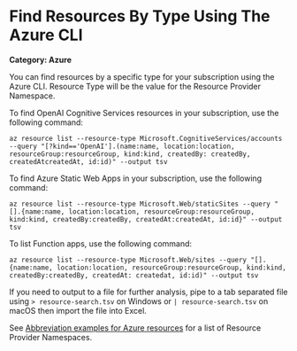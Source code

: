 # Find Resources By Type Using The Azure CLI

__Category: Azure__

You can find resources by a specific type for your subscription using the Azure CLI. Resource Type will be the value for the Resource Provider Namespace.

To find OpenAI Cognitive Services resources in your subscription, use the following command:

```shell
az resource list --resource-type Microsoft.CognitiveServices/accounts --query "[?kind=='OpenAI'].(name:name, location:location, resourceGroup:resourceGroup, kind:kind, createdBy: createdBy, createdAtcreatedAt, id:id)" --output tsv
```

To find Azure Static Web Apps in your subscription, use the following command:

```shell
az resource list --resource-type Microsoft.Web/staticSites --query "[].{name:name, location:location, resourceGroup:resourceGroup, kind:kind, createdBy:createdBy, createdAt:createdAt, id:id}" --output tsv
```

To list Function apps, use the following command:

```shell
az resource list --resource-type Microsoft.Web/sites --query "[].{name:name, location:location, resourceGroup:resourceGroup, kind:kind, createdBy:createdBy, createdAt: createdat, id:id)" --output tsv
```

If you need to output to a file for further analysis, pipe to a tab separated file using `> resource-search.tsv` on Windows or `| resource-search.tsv` on macOS then import the file into Excel.

See [Abbreviation examples for Azure resources](https://learn.microsoft.com/en-us/azure/cloud-adoption-framework/ready/azure-best-practices/resource-abbreviations) for a list of Resource Provider Namespaces.